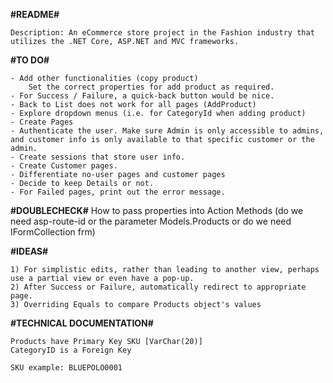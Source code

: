 **#README#**

    Description: An eCommerce store project in the Fashion industry that utilizes the .NET Core, ASP.NET and MVC frameworks. 

**#TO DO#**

    - Add other functionalities (copy product)
        Set the correct properties for add product as required.
    - For Success / Failure, a quick-back button would be nice.
    - Back to List does not work for all pages (AddProduct)
    - Explore dropdown menus (i.e. for CategoryId when adding product)
    - Create Pages
    - Authenticate the user. Make sure Admin is only accessible to admins, and customer info is only available to that specific customer or the admin.
    - Create sessions that store user info.
    - Create Customer pages.
    - Differentiate no-user pages and customer pages
    - Decide to keep Details or not.
    - For Failed pages, print out the error message.

**#DOUBLECHECK#**
    How to pass properties into Action Methods (do we need asp-route-id or the parameter Models.Products or do we need IFormCollection frm)

**#IDEAS#**

    1) For simplistic edits, rather than leading to another view, perhaps use a partial view or even have a pop-up.
    2) After Success or Failure, automatically redirect to appropriate page.
    3) Overriding Equals to compare Products object's values

**#TECHNICAL DOCUMENTATION#**

    Products have Primary Key SKU [VarChar(20)]
    CategoryID is a Foreign Key 

    SKU example: BLUEPOLO0001